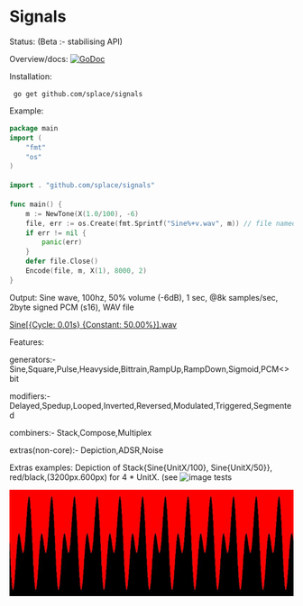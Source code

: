# Signals

Status: (Beta :- stabilising API)


Overview/docs: [![GoDoc](https://godoc.org/github.com/splace/signals?status.svg)](https://godoc.org/github.com/splace/signals) 

Installation:

     go get github.com/splace/signals   

Example:
```go
package main
import (
	"fmt"
	"os"
)

import . "github.com/splace/signals"

func main() {
	m := NewTone(X(1.0/100), -6)
	file, err := os.Create(fmt.Sprintf("Sine%+v.wav", m)) // file named after go code of generating Function
	if err != nil {
		panic(err)
	}
	defer file.Close()
	Encode(file, m, X(1), 8000, 2)
}

```
Output: Sine wave, 100hz, 50% volume (-6dB), 1 sec, @8k samples/sec, 2byte signed PCM (s16), WAV file 

[Sine[{Cycle:     0.01s} {Constant:    50.00%}].wav](https://github.com/splace/signals/blob/master/examples/Sine%5B%7BCycle:%20%20%20%20%200.01s%7D%20%7BConstant:%20%20%20%2050.00%25%7D%5D.wav)

Features:

generators:- Sine,Square,Pulse,Heavyside,Bittrain,RampUp,RampDown,Sigmoid,PCM<<bits>>bit

modifiers:- Delayed,Spedup,Looped,Inverted,Reversed,Modulated,Triggered,Segmented

combiners:- Stack,Compose,Multiplex

extras(non-core):- Depiction,ADSR,Noise


Extras examples: Depiction of Stack{Sine{UnitX/100}, Sine{UnitX/50}}, red/black,(3200px.600px) for 4 * UnitX. (see ![image tests](https://github.com/splace/signals/blob/master/image_test.go) 

![speech saved as wav](https://github.com/splace/signals/blob/master/test%20output/out.jpeg)
